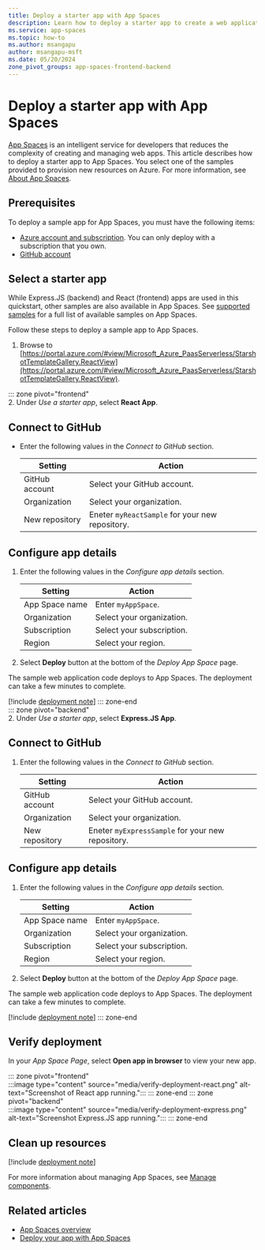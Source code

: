 ```yaml
---
title: Deploy a starter app with App Spaces
description: Learn how to deploy a starter app to create a web application with App Spaces.
ms.service: app-spaces
ms.topic: how-to
ms.author: msangapu
author: msangapu-msft
ms.date: 05/20/2024
zone_pivot_groups: app-spaces-frontend-backend
---
```


# Deploy a starter app with App Spaces

[App Spaces](https://go.microsoft.com/fwlink/?linkid=2234200) is an intelligent service for developers that reduces the complexity of creating and managing web apps. This article describes how to deploy a starter app to App Spaces. You select one of the samples provided to provision new resources on Azure. For more information, see [About App Spaces](overview.md). 


## Prerequisites

To deploy a sample app for App Spaces, you must have the following items:

- [Azure account and subscription](https://signup.azure.com/). You can only deploy with a subscription that you own.
- [GitHub account](https://github.com/)

## Select a starter app

While Express.JS (backend) and React (frontend) apps are used in this quickstart, other samples are also available in App Spaces. See [supported samples]() for a full list of available samples on App Spaces.

Follow these steps to deploy a sample app to App Spaces. 

1. Browse to [https://portal.azure.com/#view/Microsoft_Azure_PaasServerless/StarshotTemplateGallery.ReactView](https://portal.azure.com/#view/Microsoft_Azure_PaasServerless/StarshotTemplateGallery.ReactView).

::: zone pivot="frontend"  
2. Under *Use a starter app*, select **React App**.

## Connect to GitHub

- Enter the following values in the *Connect to GitHub* section.

    | Setting | Action |
    |---|---|
    | GitHub account | Select your GitHub account. |
    | Organization | Select your organization. |
    | New repository | Eneter `myReactSample` for your new repository. |

## Configure app details

1. Enter the following values in the *Configure app details* section.

    | Setting | Action |
    |---|---|
    | App Space name | Enter `myAppSpace`. |
    | Organization | Select your organization. |
    | Subscription | Select your subscription. |
    | Region | Select your region. |

1. Select **Deploy** button at the bottom of the *Deploy App Space* page.

The sample web application code deploys to App Spaces. The deployment can take a few minutes to complete.

[!include [deployment note](./includes/provisioning-text-swa.md)]
::: zone-end  
::: zone pivot="backend"  
2. Under *Use a starter app*, select **Express.JS App**.
## Connect to GitHub

1. Enter the following values in the *Connect to GitHub* section.

    | Setting | Action |
    |---|---|
    | GitHub account | Select your GitHub account. |
    | Organization | Select your organization. |
    | New repository | Eneter `myExpressSample` for your new repository. |

## Configure app details

1. Enter the following values in the *Configure app details* section.

    | Setting | Action |
    |---|---|
    | App Space name | Enter `myAppSpace`. |
    | Organization | Select your organization. |
    | Subscription | Select your subscription. |
    | Region | Select your region. |

1. Select **Deploy** button at the bottom of the *Deploy App Space* page.

The sample web application code deploys to App Spaces. The deployment can take a few minutes to complete.

[!include [deployment note](./includes/provisioning-text-aca.md)]
::: zone-end  

## Verify deployment

In your *App Space Page*, select **Open app in browser** to view your new app.

::: zone pivot="frontend"  
:::image type="content" source="media/verify-deployment-react.png" alt-text="Screenshot of React app running.":::
::: zone-end
::: zone pivot="backend"  
:::image type="content" source="media/verify-deployment-express.png" alt-text="Screenshot Express.JS app running.":::
::: zone-end

## Clean up resources
[!include [deployment note](./includes/clean-up-resources.md)]

For more information about managing App Spaces, see [Manage components](how-to-manage-components.md).

## Related articles

- [App Spaces overview](overview.md)
- [Deploy your app with App Spaces](quickstart-deploy-your-app.md)
